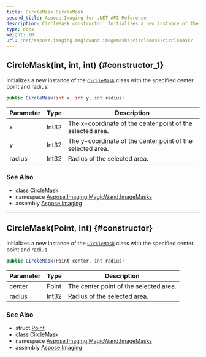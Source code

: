 ```yaml
---
title: CircleMask.CircleMask
second_title: Aspose.Imaging for .NET API Reference
description: CircleMask constructor. Initializes a new instance of the CircleMask class with the specified center point and radius
type: docs
weight: 10
url: /net/aspose.imaging.magicwand.imagemasks/circlemask/circlemask/
---
```

## CircleMask(int, int, int) {#constructor_1}

Initializes a new instance of the [`CircleMask`](../) class with the specified center point and radius.

```csharp
public CircleMask(int x, int y, int radius)
```

| Parameter | Type | Description |
| --- | --- | --- |
| x | Int32 | The x-coordinate of the center point of the selected area. |
| y | Int32 | The y-coordinate of the center point of the selected area. |
| radius | Int32 | Radius of the selected area. |

### See Also

* class [CircleMask](../)
* namespace [Aspose.Imaging.MagicWand.ImageMasks](../../circlemask/)
* assembly [Aspose.Imaging](../../../)

---

## CircleMask(Point, int) {#constructor}

Initializes a new instance of the [`CircleMask`](../) class with the specified center point and radius.

```csharp
public CircleMask(Point center, int radius)
```

| Parameter | Type | Description |
| --- | --- | --- |
| center | Point | The center point of the selected area. |
| radius | Int32 | Radius of the selected area. |

### See Also

* struct [Point](../../../aspose.imaging/point/)
* class [CircleMask](../)
* namespace [Aspose.Imaging.MagicWand.ImageMasks](../../circlemask/)
* assembly [Aspose.Imaging](../../../)


